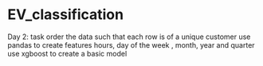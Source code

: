 # EV_classification

Day 2:
task order the data such that each row is of a unique customer
use pandas to create features hours, day of the week , month, year and quarter
use xgboost to create a basic model 


